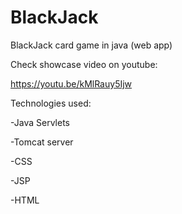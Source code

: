 # BlackJack
BlackJack card game in java (web app)


Check showcase video on youtube:


https://youtu.be/kMlRauy5Ijw


Technologies used:

-Java Servlets

-Tomcat server

-CSS

-JSP

-HTML
